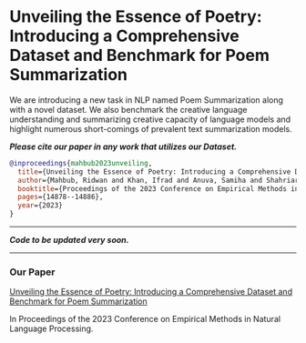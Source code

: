 # Unveiling the Essence of Poetry: Introducing a Comprehensive Dataset and Benchmark for Poem Summarization

We are introducing a new task in NLP named Poem Summarization along with a novel dataset. We also benchmark the creative language understanding and summarizing creative capacity of language models and highlight numerous short-comings of prevalent text summarization models.


***Please cite our paper in any work that utilizes our Dataset.***

~~~bibtex
@inproceedings{mahbub2023unveiling,
  title={Unveiling the Essence of Poetry: Introducing a Comprehensive Dataset and Benchmark for Poem Summarization},
  author={Mahbub, Ridwan and Khan, Ifrad and Anuva, Samiha and Shahriar, Md and Laskar, Md Tahmid Rahman and Ahmed, Sabbir},
  booktitle={Proceedings of the 2023 Conference on Empirical Methods in Natural Language Processing},
  pages={14878--14886},
  year={2023}
}
~~~

------------------------------------------

***Code to be updated very soon.***


------------------------------------------

### Our Paper

[Unveiling the Essence of Poetry: Introducing a Comprehensive Dataset and Benchmark for Poem Summarization](https://aclanthology.org/2023.emnlp-main.920/)

In Proceedings of the 2023 Conference on Empirical Methods in Natural Language Processing.
